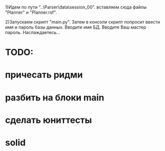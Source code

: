 1)Идем по пути "..\Parser\data\session_00".
	вставляем сюда файлы "Planner" и "Planner.rsf".


2)Запускаем скрипт "main.py". 
	Затем в консоли скрипт попросит ввести имя и пароль базы данных.
		Вводите имя БД.
		Вводите Ваш мастер пароль. 
		Наслаждаетесь...
# TODO:
# причесать ридми
# разбить на блоки main
# сделать юниттесты
# solid 
